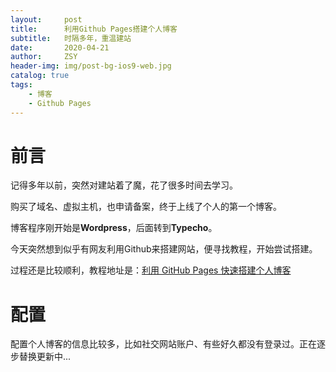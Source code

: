 ```yaml
---
layout:     post
title:      利用Github Pages搭建个人博客
subtitle:   时隔多年，重温建站
date:       2020-04-21
author:     ZSY
header-img: img/post-bg-ios9-web.jpg
catalog: true
tags:
    - 博客
    - Github Pages
---
```


# 前言

记得多年以前，突然对建站着了魔，花了很多时间去学习。

购买了域名、虚拟主机，也申请备案，终于上线了个人的第一个博客。

博客程序刚开始是**Wordpress**，后面转到**Typecho**。

今天突然想到似乎有网友利用Github来搭建网站，便寻找教程，开始尝试搭建。

过程还是比较顺利，教程地址是：[利用 GitHub Pages 快速搭建个人博客](https://www.jianshu.com/p/e68fba58f75c)

# 配置

配置个人博客的信息比较多，比如社交网站账户、有些好久都没有登录过。正在逐步替换更新中...





     
